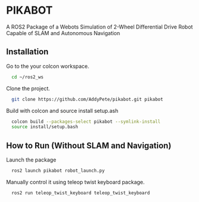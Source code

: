 # PIKABOT

A ROS2 Package of a Webots Simulation of 2-Wheel Differential Drive Robot Capable of SLAM and Autonomous Navigation

## Installation

Go to the your colcon workspace.

```bash
  cd ~/ros2_ws
```
Clone the project.

```bash
  git clone https://github.com/AddyPete/pikabot.git pikabot
```

Build with colcon and source install setup.ash

```bash
  colcon build --packages-select pikabot --symlink-install
  source install/setup.bash
```

## How to Run (Without SLAM and Navigation)

Launch the package

```bash
  ros2 launch pikabot robot_launch.py
```
Manually control it using teleop twist keyboard package.

```bash
  ros2 run teleop_twist_keyboard teleop_twist_keyboard
```
